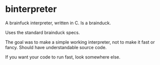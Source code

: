 # binterpreter
A brainfuck interpreter, written in C. Is a brainduck.

Uses the standard brainduck specs.

The goal was to make a simple working interpreter, not to make it fast or fancy. Should have understandable source code.

If you want your code to run fast, look somewhere else.
